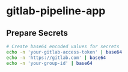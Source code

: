 # gitlab-pipeline-app

## Prepare Secrets

```bash
# Create base64 encoded values for secrets
echo -n 'your-gitlab-access-token' | base64
echo -n 'https://gitlab.com' | base64
echo -n 'your-group-id' | base64
```

